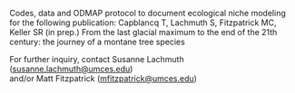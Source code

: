 Codes, data and ODMAP protocol to document ecological niche modeling for the following publication: 
Capblancq T, Lachmuth S, Fitzpatrick MC, Keller SR (in prep.) 
From the last glacial maximum to the end of the 21th century: the journey of a montane tree species


For further inquiry, contact Susanne Lachmuth (susanne.lachmuth@umces.edu)				
and/or Matt Fitzpatrick (mfitzpatrick@umces.edu)	
